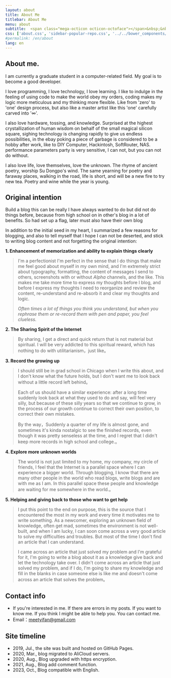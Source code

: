 ```yaml
---
layout: about
title: About Me
titlebar: About Me
menu: about
subtitle:  <span class="mega-octicon octicon-octoface"></span>&nbsp;&nbsp; I am a programmer         
css: ['about.css', 'sidebar-popular-repo.css', '../../bower_components/flag-icon-css/css/flag-icon.min.css']
#permalink: /en/about
lang: en
---
```



## About me.

I am currently a graduate student in a computer-related field. My goal is to become a good developer.

I love programming, I love technology, I love learning. I like to indulge in the feeling of using code to make the world obey my orders, coding makes my logic more meticulous and my thinking more flexible. Like from 'zero' to 'one' design process, but also like a master artist like this 'one' carefully carved into '∞'.

I also love hardware, tossing, and knowledge. Surprised at the highest crystallization of human wisdom on behalf of the small magical silicon square, sighing technology is changing rapidly to give us endless possibilities, in the ebay poking a piece of garbage is considered to be a hobby after work, like to DIY Computer, Hackintosh, SoftRouter, NAS. performance parameters party is very sensitive, I can not, but you can not do without.

I also love life, love themselves, love the unknown. The rhyme of ancient poetry, worship Su Dongpo's wind. The same yearning for poetry and faraway places, walking in the road, life is short, and will be a new fire to try new tea. Poetry and wine while the year is young.

## Original intention

Build a blog this can be really I have always wanted to do but did not do things before, because from high school on in other's blog in a lot of benefits. So had set up a flag, later must also have their own blog 

In addition to the initial seed in my heart, I summarized a few reasons for blogging, and also to tell myself that I hope I can not be deserted, and stick to writing blog content and not forgetting the original intention:

**1. Enhancement of memorization and ability to explain things clearly**

> I'm a perfectionist I'm perfect in the sense that I do things that make me feel good about myself in my own mind, and I'm extremely strict about typography, formatting, the content of messages I send to others, screenshots with or without *Alpha* channels, and the like. This makes me take more time to express my thoughts before I blog, and before I express my thoughts I need to reorganize and review the content, re-understand and re-absorb it and clear my thoughts and logic.
>
> *Often times a lot of things you think you understand, but when you rephrase them or re-record them with pen and paper, you feel clueless.*

**2. The Sharing Spirit of the Internet**

> By sharing, I get a direct and quick return that is not material but spiritual. I will be very addicted to this spiritual reward, which has nothing to do with utilitarianism，just like。

**3. Record the growing up**

> I should still be in grad school in Chicago when I write this about, and I don't know what the future holds, but I don't want me to look back without a little record left behind。
>
> Each of us should have a similar experience: after a long time suddenly look back at what they used to do and say, will feel very silly, but because of these silly years so that we continue to grow, in the process of our growth continue to correct their own position, to correct their own mistakes.
>
> By the way，Suddenly a quarter of my life is almost gone, and sometimes it's kinda nostalgic to see the finished records, even though it was pretty senseless at the time, and I regret that I didn't keep more records in high school and college.。

**4. Explore more unknown worlds**

> The world is not just limited to my home, my company, my circle of friends, I feel that the Internet is a parallel space where I can experience a bigger world. Through blogging, I know that there are many other people in the world who read blogs, write blogs and are with me as I am. In this parallel space these people and knowledge are waiting for me somewhere in the world.。

**5. Helping and giving back to those who want to get help**

> I put this point to the end on purpose, this is the source that I encountered the most in my work and every time it motivates me to write something. As a newcomer, exploring an unknown field of knowledge, often get mad, sometimes the environment is not well-built, and when I am lucky, I can soon come across a very good article to solve my difficulties and troubles. But most of the time I don't find an article that I can understand.
>
> I came across an article that just solved my problem and I'm grateful for it, I'm going to write a blog about it as a knowledge give back and let the technology take over. I didn't come across an article that just solved my problem, and if I do, I'm going to share my knowledge and fill in the blanks in case someone else is like me and doesn't come across an article that solves the problem。

## Contact info
- If you're interested in me.
  If there are errors in my posts.
  If you want to know me.
  If you think I might be able to help you.
  You can contact me.
- Email：meetyifan@gmail.com

## Site timeline
- 2019, Jul.,  the site was built and hosted on GitHub Pages.
- 2020, Mar.,  blog migrated to AliCloud servers.
- 2020, Aug.,  Blog upgraded with https encryption.
- 2021, Aug.,  Blog add comment function.
- 2023, Oct.,  Blog compatible with English.